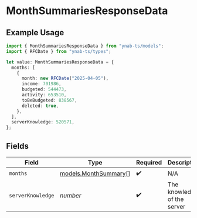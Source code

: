 # MonthSummariesResponseData

## Example Usage

```typescript
import { MonthSummariesResponseData } from "ynab-ts/models";
import { RFCDate } from "ynab-ts/types";

let value: MonthSummariesResponseData = {
  months: [
    {
      month: new RFCDate("2025-04-05"),
      income: 701986,
      budgeted: 544473,
      activity: 653510,
      toBeBudgeted: 838567,
      deleted: true,
    },
  ],
  serverKnowledge: 520571,
};
```

## Fields

| Field                                              | Type                                               | Required                                           | Description                                        |
| -------------------------------------------------- | -------------------------------------------------- | -------------------------------------------------- | -------------------------------------------------- |
| `months`                                           | [models.MonthSummary](../models/monthsummary.md)[] | :heavy_check_mark:                                 | N/A                                                |
| `serverKnowledge`                                  | *number*                                           | :heavy_check_mark:                                 | The knowledge of the server                        |